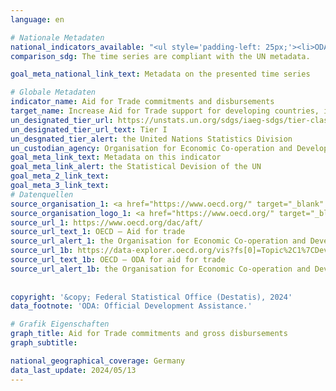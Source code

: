 ```yaml
---
language: en    

# Nationale Metadaten    
national_indicators_available: "<ul style='padding-left: 25px;'><li>ODA (commitments) for aid for trade</li> <li> ODA (gross disbursement) for aid for trade</li></ul>"    
comparison_sdg: The time series are compliant with the UN metadata.    

goal_meta_national_link_text: Metadata on the presented time series    

# Globale Metadaten    
indicator_name: Aid for Trade commitments and disbursements    
target_name: Increase Aid for Trade support for developing countries, in particular least developed countries, including through the Enhanced Integrated Framework for Trade-related Technical Assistance to Least Developed Countries    
un_designated_tier_url: https://unstats.un.org/sdgs/iaeg-sdgs/tier-classification/    
un_designated_tier_url_text: Tier I    
un_desgnated_tier_alert: the United Nations Statistics Division    
un_custodian_agency: Organisation for Economic Co-operation and Development (OECD)    
goal_meta_link_text: Metadata on this indicator    
goal_meta_link_alert: the Statistical Devision of the UN    
goal_meta_2_link_text:     
goal_meta_3_link_text:         
# Datenquellen
source_organisation_1: <a href="https://www.oecd.org/" target="_blank" onclick="return confirm_alert('the Organisation for Economic Co-operation and Development','En');"> Organisation for Economic Co-operation and Development (OECD) </a>
source_organisation_logo_1: <a href="https://www.oecd.org/" target="_blank" onclick="return confirm_alert('the Organisation for Economic Co-operation and Development','En');"><img src="https://sdg-indikatoren.de/public/OrgImgEn/oecd.png" alt="Logo oecd" style="height:60px; width:148px"/></a>
source_url_1: https://www.oecd.org/dac/aft/
source_url_text_1: OECD – Aid for trade
source_url_alert_1: the Organisation for Economic Co-operation and Development
source_url_1b: https://data-explorer.oecd.org/vis?fs[0]=Topic%2C1%7CDevelopment%23DEV%23%7COfficial%20Development%20Assistance%20%28ODA%29%23DEV_ODA%23&fs[1]=Sector%2C4%7CAll%20sectors%231000%23%7CSector%20allocable%23450%23%7CSocial%20infrastructure%20and%20services%23100%23%7COther%20social%20infrastructure%20and%20services%23160%23%7CMultisector%20aid%20for%20basic%20social%20services%2316050%23&pg=0&fc=Sector&snb=8&df[ds]=dsDisseminateFinalDMZ&df[id]=DSD_CRS%40DF_CRS&df[ag]=OECD.DCD.FSD&df[vs]=1.1&dq=DEU.DPGC.210%2B220%2B230%2B240%2B250%2B311%2B312%2B313%2B321%2B322%2B331%2B332.100._T._T.C%2BD.Q._T..&pd=2010%2C&to[TIME_PERIOD]=false&vw=tb&ly[cl]=TIME_PERIOD&ly[rs]=FLOW_TYPE&ly[rw]=SECTOR
source_url_text_1b: OECD – ODA for aid for trade
source_url_alert_1b: the Organisation for Economic Co-operation and Development
    
    
copyright: '&copy; Federal Statistical Office (Destatis), 2024'    
data_footnote: 'ODA: Official Development Assistance.'    

# Grafik Eigenschaften    
graph_title: Aid for Trade commitments and gross disbursements
graph_subtitle:     

national_geographical_coverage: Germany    
data_last_update: 2024/05/13    
---
```


<span></span>